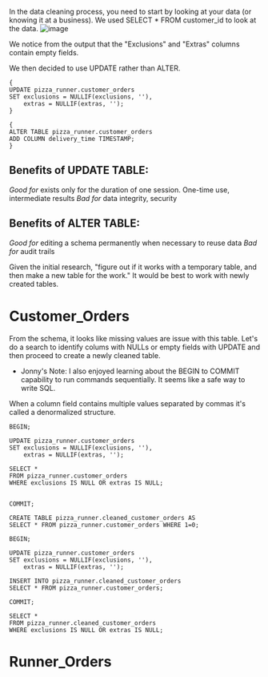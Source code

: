 In the data cleaning process, you need to start by looking at your data (or knowing it at a business). 
We used SELECT * FROM customer_id to look at the data.
![image](https://github.com/user-attachments/assets/ebacaaf7-b879-45a6-ae2d-2cfcce96d2cc)

We notice from the output that the "Exclusions" and "Extras" columns contain empty fields.

We then decided to use UPDATE rather than ALTER.

```
{
UPDATE pizza_runner.customer_orders
SET exclusions = NULLIF(exclusions, ''),
    extras = NULLIF(extras, '');
}

{
ALTER TABLE pizza_runner.customer_orders
ADD COLUMN delivery_time TIMESTAMP;
}
```

## Benefits of UPDATE TABLE:
*Good for* exists only for the duration of one session. One-time use, intermediate results
*Bad for* data integrity, security

## Benefits of ALTER TABLE:
*Good for* editing a schema permanently when necessary to reuse data
*Bad for* audit trails

Given the initial research, "figure out if it works with a temporary table, and then make a new table for the work." It would be best to work with newly created tables. 

# Customer_Orders
From the schema, it looks like missing values are issue with this table. Let's do a search to identify colums with NULLs or empty fields with UPDATE and then proceed to create a newly cleaned table.

- Jonny's Note: I also enjoyed learning about the BEGIN to COMMIT capability to run commands sequentially. It seems like a safe way to write SQL.

When a column field contains multiple values separated by commas it's called a denormalized structure.

```
BEGIN;

UPDATE pizza_runner.customer_orders
SET exclusions = NULLIF(exclusions, ''),
    extras = NULLIF(extras, '');

SELECT *
FROM pizza_runner.customer_orders
WHERE exclusions IS NULL OR extras IS NULL;


COMMIT;
```

```
CREATE TABLE pizza_runner.cleaned_customer_orders AS
SELECT * FROM pizza_runner.customer_orders WHERE 1=0;

BEGIN;

UPDATE pizza_runner.customer_orders
SET exclusions = NULLIF(exclusions, ''),
    extras = NULLIF(extras, '');

INSERT INTO pizza_runner.cleaned_customer_orders
SELECT * FROM pizza_runner.customer_orders;

COMMIT;

SELECT *
FROM pizza_runner.cleaned_customer_orders
WHERE exclusions IS NULL OR extras IS NULL;
```


# Runner_Orders
